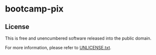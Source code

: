 # bootcamp-pix

## License

This is free and unencumbered software released into the public domain.

For more information, please refer to [UNLICENSE.txt](https://github.com/1024pix/bootcamp-pix/blob/main/UNLICENSE.txt).
